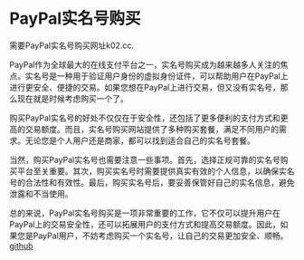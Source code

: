 # PayPal实名号购买

需要PayPal实名号购买网址k02.cc. 

PayPal作为全球最大的在线支付平台之一，实名号购买成为越来越多人关注的焦点。实名号是一种用于验证用户身份的虚拟身份证件，可以帮助用户在PayPal上进行更安全、便捷的交易。如果您想在PayPal上进行交易，但又没有实名号，那么现在就是时候考虑购买一个了。

购买PayPal实名号的好处不仅仅在于安全性，还包括了更多便利的支付方式和更高的交易额度。而且，实名号购买网站提供了多种购买套餐，满足不同用户的需求。无论您是个人用户还是商家，都可以找到适合自己的实名号套餐。

当然，购买PayPal实名号也需要注意一些事项。首先，选择正规可靠的实名号购买平台至关重要。其次，购买实名号时需要提供真实有效的个人信息，以确保实名号的合法性和有效性。最后，购买实名号后，要妥善保管好自己的实名信息，避免泄露和不当使用。

总的来说，PayPal实名号购买是一项非常重要的工作，它不仅可以提升用户在PayPal上的交易安全性，还可以拓展用户的支付方式和提高交易额度。因此，如果您是PayPal用户，不妨考虑购买一个实名号，让自己的交易更加安全、顺畅。[github](https://github.com)